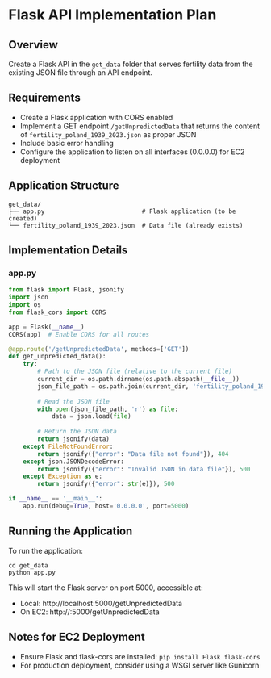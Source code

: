 # Flask API Implementation Plan

## Overview
Create a Flask API in the `get_data` folder that serves fertility data from the existing JSON file through an API endpoint.

## Requirements
- Create a Flask application with CORS enabled
- Implement a GET endpoint `/getUnpredictedData` that returns the content of `fertility_poland_1939_2023.json` as proper JSON
- Include basic error handling
- Configure the application to listen on all interfaces (0.0.0.0) for EC2 deployment

## Application Structure
```
get_data/
├── app.py                           # Flask application (to be created)
└── fertility_poland_1939_2023.json  # Data file (already exists)
```

## Implementation Details

### app.py
```python
from flask import Flask, jsonify
import json
import os
from flask_cors import CORS

app = Flask(__name__)
CORS(app)  # Enable CORS for all routes

@app.route('/getUnpredictedData', methods=['GET'])
def get_unpredicted_data():
    try:
        # Path to the JSON file (relative to the current file)
        current_dir = os.path.dirname(os.path.abspath(__file__))
        json_file_path = os.path.join(current_dir, 'fertility_poland_1939_2023.json')
        
        # Read the JSON file
        with open(json_file_path, 'r') as file:
            data = json.load(file)
        
        # Return the JSON data
        return jsonify(data)
    except FileNotFoundError:
        return jsonify({"error": "Data file not found"}), 404
    except json.JSONDecodeError:
        return jsonify({"error": "Invalid JSON in data file"}), 500
    except Exception as e:
        return jsonify({"error": str(e)}), 500

if __name__ == '__main__':
    app.run(debug=True, host='0.0.0.0', port=5000)
```

## Running the Application
To run the application:
```
cd get_data
python app.py
```

This will start the Flask server on port 5000, accessible at:
- Local: http://localhost:5000/getUnpredictedData
- On EC2: http://<EC2-IP>:5000/getUnpredictedData

## Notes for EC2 Deployment
- Ensure Flask and flask-cors are installed: `pip install Flask flask-cors`
- For production deployment, consider using a WSGI server like Gunicorn